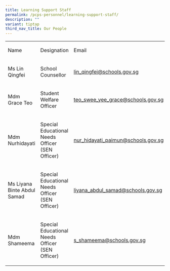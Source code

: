 ```yaml
---
title: Learning Support Staff
permalink: /pcps-personnel/learning-support-staff/
description: ""
variant: tiptap
third_nav_title: Our People
---
```

<table>
<tbody>
<tr>
<td rowspan="1" colspan="1">
<p>Name</p>
</td>
<td rowspan="1" colspan="1">
<p>Designation</p>
</td>
<td rowspan="1" colspan="1">
<p>Email</p>
</td>
</tr>
<tr>
<td rowspan="1" colspan="1">
<p>Ms Lin Qingfei</p>
</td>
<td rowspan="1" colspan="1">
<p>School Counsellor</p>
</td>
<td rowspan="1" colspan="1">
<p><a href="mailto:lin_qingfei@schools.gov.sg" rel="noopener noreferrer nofollow" target="_blank">lin_qingfei@schools.gov.sg</a>
<br>
</p>
</td>
</tr>
<tr>
<td rowspan="1" colspan="1">
<p>Mdm Grace Teo</p>
</td>
<td rowspan="1" colspan="1">
<p>Student Welfare Officer</p>
</td>
<td rowspan="1" colspan="1">
<p><a href="mailto:teo_swee_yee_grace@schools.gov.sg" rel="noopener noreferrer nofollow" target="_blank">teo_swee_yee_grace@schools.gov.sg</a>
</p>
</td>
</tr>
<tr>
<td rowspan="1" colspan="1">
<p>Mdm Nurhidayati</p>
</td>
<td rowspan="1" colspan="1">
<p>Special Educational Needs Officer
<br>(SEN Officer)</p>
</td>
<td rowspan="1" colspan="1">
<p><a href="mailto:nur_hidayati_paimun@schools.gov.sg" rel="noopener noreferrer nofollow" target="_blank">nur_hidayati_paimun@schools.gov.sg</a>
</p>
</td>
</tr>
<tr>
<td rowspan="1" colspan="1">
<p>Ms Liyana Binte Abdul Samad</p>
</td>
<td rowspan="1" colspan="1">
<p>Special Educational Needs Officer
<br>(SEN Officer)</p>
</td>
<td rowspan="1" colspan="1">
<p><a href="mailto:liyana_abdul_samad@schools.gov.sg" rel="noopener noreferrer nofollow" target="_blank">liyana_abdul_samad@schools.gov.sg</a>
</p>
</td>
</tr>
<tr>
<td rowspan="1" colspan="1">
<p>Mdm Shameema</p>
</td>
<td rowspan="1" colspan="1">
<p>Special Educational Needs Officer
<br>(SEN Officer)</p>
</td>
<td rowspan="1" colspan="1">
<p><a href="mailto:s_shameema@schools.gov.sg" rel="noopener noreferrer nofollow" target="_blank">s_shameema@schools.gov.sg</a>
</p>
</td>
</tr>
</tbody>
</table>
<p></p>